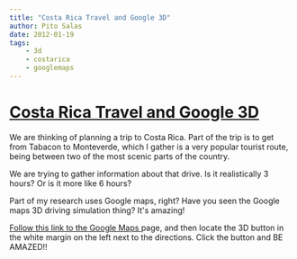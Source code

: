 ```yaml
---
title: "Costa Rica Travel and Google 3D"
author: Pito Salas
date: 2012-01-19
tags:
    - 3d
    - costarica
    - googlemaps
---
```

# [Costa Rica Travel and Google 3D](None)




We are thinking of planning a trip to Costa Rica. Part of the trip is to get
from Tabacon to Monteverde, which I gather is a very popular tourist route,
being between two of the most scenic parts of the country.

We are trying to gather information about that drive. Is it realistically 3
hours? Or is it more like 6 hours?

Part of my research uses Google maps, right? Have you seen the Google maps 3D
driving simulation thing? It's amazing!

[Follow this link to the Google Maps ](<http://g.co/maps/qpq4d>)page, and then
locate the 3D button in the white margin on the left next to the directions.
Click the button and BE AMAZED!!


